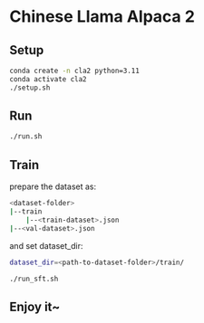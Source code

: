 # Chinese Llama Alpaca 2

## Setup

```bash
conda create -n cla2 python=3.11
conda activate cla2
./setup.sh
```

## Run

```bash
./run.sh
```

## Train

prepare the dataset as:

```bash
<dataset-folder>
|--train
    |--<train-dataset>.json
|--<val-dataset>.json
```

and set dataset_dir:

```bash
dataset_dir=<path-to-dataset-folder>/train/
```

```bash
./run_sft.sh
```

## Enjoy it~
